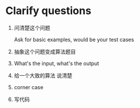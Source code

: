 # Clarify questions

1. 问清楚这个问题

   Ask for basic examples, would be your test cases

2. 抽象这个问题变成算法题目

3. What's the input, what's the output

4. 给一个大致的算法 说清楚

5. corner case

6. 写代码